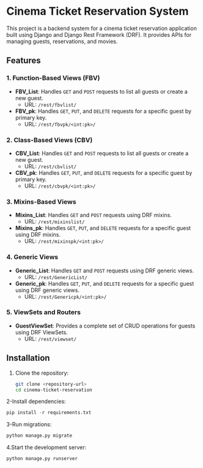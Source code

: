 # Cinema Ticket Reservation System

This project is a backend system for a cinema ticket reservation application built using Django and Django Rest Framework (DRF). It provides APIs for managing guests, reservations, and movies.

## Features

### 1. Function-Based Views (FBV)

- **FBV_List**: Handles `GET` and `POST` requests to list all guests or create a new guest.
  - URL: `/rest/fbvlist/`
- **FBV_pk**: Handles `GET`, `PUT`, and `DELETE` requests for a specific guest by primary key.
  - URL: `/rest/fbvpk/<int:pk>/`

### 2. Class-Based Views (CBV)

- **CBV_List**: Handles `GET` and `POST` requests to list all guests or create a new guest.
  - URL: `/rest/cbvlist/`
- **CBV_pk**: Handles `GET`, `PUT`, and `DELETE` requests for a specific guest by primary key.
  - URL: `/rest/cbvpk/<int:pk>/`

### 3. Mixins-Based Views

- **Mixins_List**: Handles `GET` and `POST` requests using DRF mixins.
  - URL: `/rest/mixinslist/`
- **Mixins_pk**: Handles `GET`, `PUT`, and `DELETE` requests for a specific guest using DRF mixins.
  - URL: `/rest/mixinspk/<int:pk>/`

### 4. Generic Views

- **Generic_List**: Handles `GET` and `POST` requests using DRF generic views.
  - URL: `/rest/GenericList/`
- **Generic_pk**: Handles `GET`, `PUT`, and `DELETE` requests for a specific guest using DRF generic views.
  - URL: `/rest/Genericpk/<int:pk>/`

### 5. ViewSets and Routers

- **GuestViewSet**: Provides a complete set of CRUD operations for guests using DRF ViewSets.
  - URL: `/rest/viewset/`

## Installation

1. Clone the repository:
   ```bash
   git clone <repository-url>
   cd cinema-ticket-reservation
   ```


2-Install dependencies:

```python
pip install -r requirements.txt
```

3-Run migrations:

```python
python manage.py migrate
```


4.Start the development server:

```python
python manage.py runserver
```
